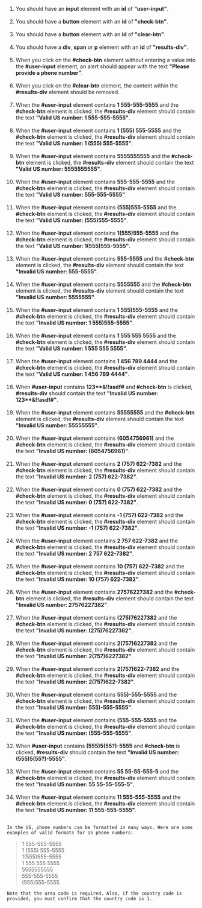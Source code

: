 <ol>
  <li>You should have an <strong>input</strong> element with an <strong>id</strong> of <strong>"user-input"</strong>.</li>
  <br/>

   <li>You should have a <strong>button</strong> element with an <strong>id</strong> of <strong>"check-btn"</strong>.</li>
  <br/>

   <li>You should have a <strong>button</strong> element with an <strong>id</strong> of <strong>"clear-btn"</strong>.</li>
  <br/>

   <li>You should have a <strong>div</strong>, <strong>span</strong> or <strong>p</strong> element with an <strong>id</strong> of <strong>"results-div"</strong>.</li>
  <br/>

  <li>When you click on the <strong>#check-btn</strong> element without entering a value into the <strong>#user-input</strong> element, an alert should appear with the text <strong>"Please provide a phone number"</strong>.</li>
  <br/>

  <li>When you click on the <strong>#clear-btn</strong> element, the content within the <strong>#results-div</strong> element should be removed.</li>
  <br/>

  <li>When the <strong>#user-input</strong> element contains <strong>1 555-555-5555</strong> and the <strong>#check-btn</strong> element is clicked, the <strong>#results-div</strong> element should contain the text <strong>"Valid US number: 1 555-555-5555"</strong>.</li>
  <br/>

  <li>When the <strong>#user-input</strong> element contains <strong>1 (555) 555-5555</strong> and the <strong>#check-btn</strong> element is clicked, the <strong>#results-div</strong> element should contain the text <strong>"Valid US number: 1 (555) 555-5555"</strong>.</li>
  <br/>

  <li>When the <strong>#user-input</strong> element contains <strong>5555555555</strong> and the <b>#check-btn</b> element is clicked, the <b>#results-div</b> element should contain the text <b>"Valid US number: 5555555555"</b>.</li>
  <br/>

  <li>When the <b>#user-input</b> element contains <b>555-555-5555</b> and the <b>#check-btn</b> element is clicked, the <b>#results-div</b> element should contain the text <b>"Valid US number: 555-555-5555"</b>.</li>
  <br/>

   <li>When the <b>#user-input</b> element contains <b>(555)555-5555</b> and the <b>#check-btn</b> element is clicked, the <b>#results-div</b> element should contain the text <b>"Valid US number: (555)555-5555"</b>.</li>
  <br/>

   <li>When the <b>#user-input</b> element contains <b>1(555)555-5555</b> and the <b> #check-btn</b> element is clicked, the <b>#results-div</b> element should contain the text <b>"Valid US number: 1(555)555-5555"</b>.</li>
  <br/>

   <li>When the <b>#user-input</b> element contains <b>555-5555</b> and the <b>#check-btn</b> element is clicked, the <b>#results-div</b> element should contain the text <b>"Invalid US number: 555-5555"</b>.</li>
  <br/>

   <li>When the <b>#user-input</b> element contains <b>5555555</b> and the <b>#check-btn</b> element is clicked, the <b>#results-div</b> element should contain the text <b>"Invalid US number: 5555555"</b>.</li>
  <br/>

   <li>When the <b>#user-input</b>  element contains <b>1 555)555-5555</b> and the <b>#check-btn</b> element is clicked, the <b>#results-div</b> element should contain the text <b>"Invalid US number: 1 555)555-5555"</b>.</li>
  <br/>

   <li>When the <b>#user-input</b> element contains <b>1 555 555 5555</b> and the <b>#check-btn</b> element is clicked, the <b>#results-div</b> element should contain the text <b>"Valid US number: 1 555 555 5555"</b>.</li>
  <br/>

   <li>When the <b>#user-input</b> element contains <b>1 456 789 4444</b> and the <b>#check-btn</b> element is clicked, the <b>#results-div</b> element should contain the text <b>"Valid US number: 1 456 789 4444"</b>.</li>
  <br/>

  <li>When <b>#user-input</b> contains <b>123**&!!asdf#</b> and <b>#check-btn</b> is clicked, <b>#results-div</b> should contain the text <b>"Invalid US number: 123**&!!asdf#"</b>.</li>
  <br/>

  <li>When the <b>#user-input</b> element contains <b>55555555</b> and the <b>#check-btn</b> element is clicked, the <b>#results-div</b> element should contain the text <b>"Invalid US number: 55555555"</b>.</li>
  <br/>

  <li>When the <b>#user-input</b> element contains <b>(6054756961)</b> and the <b>#check-btn</b> element is clicked, the <b>#results-div</b> element should contain the text <b>"Invalid US number: (6054756961)"</b>.</li>
  <br/>

  <li>When the <b>#user-input</b> element contains <b>2 (757) 622-7382</b> and the <b>#check-btn</b> element is clicked, the <b>#results-div</b> element should contain the text <b>"Invalid US number: 2 (757) 622-7382"</b>.</li>
  <br/>

  <li>When the <b>#user-input</b> element contains <b>0 (757) 622-7382</b> and the <b>#check-btn</b> element is clicked, the <b>#results-div</b> element should contain the text <b>"Invalid US number: 0 (757) 622-7382"</b>.</li>
  <br/>

  <li>When the <b>#user-input</b> element contains <b>-1 (757) 622-7382</b> and the <b>#check-btn</b> element is clicked, the <b>#results-div</b> element should contain the text <b>"Invalid US number: -1 (757) 622-7382"</b>.</li>
  <br/>

  <li>When the <b>#user-input</b> element contains <b>2 757 622-7382</b> and the <b>#check-btn</b> element is clicked, the <b>#results-div</b> element should contain the text <b>"Invalid US number: 2 757 622-7382"</b>.</li>
  <br/>

  <li>When the <b>#user-input</b> element contains <b>10 (757) 622-7382</b> and the <b>#check-btn</b> element is clicked, the <b>#results-div</b> element should contain the text <b>"Invalid US number: 10 (757) 622-7382"</b>.</li>
  <br/>

  <li>When the <b>#user-input</b> element contains <b>27576227382</b> and the <b>#check-btn</b> element is clicked, the <b>#results-div</b> element should contain the text <b>"Invalid US number: 27576227382"</b>.</li>
  <br/>

  <li>When the <b>#user-input</b> element contains <b>(275)76227382</b> and the <b>#check-btn</b> element is clicked, the <b>#results-div</b> element should contain the text <b>"Invalid US number: (275)76227382"</b>.</li>
  <br/>

  <li>When the <b>#user-input</b> element contains <b>2(757)6227382</b> and the <b>#check-btn</b> element is clicked, the <b>#results-div</b> element should contain the text <b>"Invalid US number: 2(757)6227382"</b>.</li>
  <br/>

  <li>When the <b>#user-input</b> element contains <b>2(757)622-7382</b> and the <b>#check-btn</b> element is clicked, the <b>#results-div</b> element should contain the text <b>"Invalid US number: 2(757)622-7382"</b>.</li>
  <br/>

  <li>When the <b>#user-input</b> element contains <b>555)-555-5555</b> and the <b>#check-btn</b> element is clicked, the <b>#results-div</b> element should contain the text <b>"Invalid US number: 555)-555-5555"</b>.</li>
  <br/>

  <li>When the <b>#user-input</b> element contains <b>(555-555-5555</b> and the <b>#check-btn</b> element is clicked, the <b>#results-div</b> element should contain the text <b>"Invalid US number: (555-555-5555"</b>.</li>
  <br/>

  <li>When <b>#user-input</b> contains <b>(555)5(55?)-5555</b> and <b>#check-btn</b> is clicked, <b>#results-div</b> should contain the text <b>"Invalid US number: (555)5(55?)-5555"</b>.</li>
  <br/>

  <li>When the <b>#user-input</b> element contains <b>55 55-55-555-5</b> and the <b>#check-btn</b>  element is clicked, the <b>#results-div</b> element should contain the text <b>"Invalid US number: 55 55-55-555-5"</b>.</li>
  <br/>

  <li>When the <b>#user-input</b> element contains <b>11 555-555-5555</b> and the <b>#check-btn</b> element is clicked, the <b>#results-div</b> element should contain the text <b>"Invalid US number: 11 555-555-5555"</b>.</li>
  <br/>
</ol>

`In the US, phone numbers can be formatted in many ways. Here are some examples of valid formats for US phone numbers:`

> 1 555-555-5555 <br/>
> 1 (555) 555-5555 <br/>
> 1(555)555-5555 <br/>
> 1 555 555 5555 <br/>
> 5555555555 <br/>
> 555-555-5555 <br/>
> (555)555-5555

`Note that the area code is required. Also, if the country code is provided, you must confirm that the country code is 1.`
